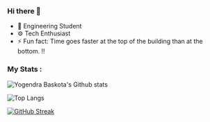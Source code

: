 ### Hi there 👋


- 🚀 Engineering Student
- ⚙️ Tech Enthusiast
- ⚡ Fun fact: Time goes faster at the top of the building than at the bottom. !!

### My Stats :<br/>
<img src="https://komarev.com/ghpvc/?username=yogendrabaskota&style=flat-square&color=blue" alt=""/><br/>
![Yogendra Baskota's Github stats](https://github-readme-stats.vercel.app/api?username=yogendrabaskota&show_icons=true&theme=radical&count_private=true)






![Top Langs](https://github-readme-stats.vercel.app/api/top-langs/?username=yogendrabaskota&layout=compact&theme=radical&count_private=true)

[![GitHub Streak](https://github-readme-streak-stats.herokuapp.com/?user=yogendrabaskota&theme=dark)](https://git.io/streak-stats)


